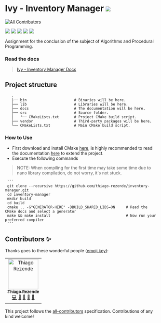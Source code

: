 # Ivy - Inventory Manager ![](https://img.shields.io/badge/W.I.P--red.svg)
[![All Contributors](https://img.shields.io/badge/all_contributors-1-orange.svg?style=flat-square)](#contributors)

![](https://img.shields.io/badge/build-passing-green.svg) ![](https://img.shields.io/badge/C++-17-orange.svg) ![](https://img.shields.io/badge/CMake-3.14.0-blue.svg) ![](https://img.shields.io/badge/Doxygen-1.8.15-9cf.svg) ![](https://img.shields.io/badge/Nana-1.7.1-turquoise.svg)

Assignment for the conclusion of the subject of Algorithms and Procedural Programming.

### Read the docs
>[Ivy - Inventory Manager Docs](https://thiago-rezende.github.io/inventory-manager/)

## Project structure
 ```
    .
    ├── bin                      # Binaries will be here.
    ├── lib                      # Libraries will be here.
    ├── docs                     # The documentation will be here.
    ├── src                      # Source folder.
    |   └── CMakeLists.txt       # Project CMake build script.
    ├── vendor                   # Third-party packages will be here.
    └── CMakeLists.txt           # Main CMake build script.
```
### How to Use
 - First download and install CMake [here](https://cmake.org/download/), is highly recommended to read the documentation [here](https://cmake.org/cmake-tutorial/) to extend the project.
 - Execute the following commands
 > NOTE: When compiling for the first time may take some time due to nano library compilation, do not worry, it's not stuck.
 
     ```
     git clone --recursive https://github.com/thiago-rezende/inventory-manager.git
     cd inventory-manager
     mkdir build
     cd build
     cmake .. -G"GENERATOR-HERE" -DBUILD_SHARED_LIBS=ON     # Read the CMake docs and select a generator
     make && make install                                   # Now run your preferred compiler
     ```

## Contributors ✨

Thanks goes to these wonderful people ([emoji key](https://allcontributors.org/docs/en/emoji-key)):

<!-- ALL-CONTRIBUTORS-LIST:START - Do not remove or modify this section -->
<!-- prettier-ignore -->
<table>
  <tr>
    <td align="center"><a href="http://thiago-rezende.github.io/"><img src="https://avatars2.githubusercontent.com/u/47676234?v=4" width="100px;" alt="Thiago Rezende"/><br /><sub><b>Thiago Rezende</b></sub></a><br /><a href="https://github.com/thiago-rezende/inventory-manager/commits?author=thiago-rezende" title="Code">💻</a> <a href="https://github.com/thiago-rezende/inventory-manager/commits?author=thiago-rezende" title="Documentation">📖</a> <a href="#maintenance-thiago-rezende" title="Maintenance">🚧</a> <a href="https://github.com/thiago-rezende/inventory-manager/issues?q=author%3Athiago-rezende" title="Bug reports">🐛</a> <a href="#ideas-thiago-rezende" title="Ideas, Planning, & Feedback">🤔</a></td>
  </tr>
</table>

<!-- ALL-CONTRIBUTORS-LIST:END -->

This project follows the [all-contributors](https://github.com/all-contributors/all-contributors) specification. Contributions of any kind welcome!